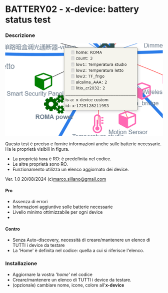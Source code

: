 # BATTERY02 - x-device: battery status test

### Descrizione
![](https://github.com/msillano/IoTwebUI/blob/main/pics/battery02.png?raw=true)

Questo test è preciso e fornire informazioni anche sulle batterie necessarie.<br>
Ha le proprietà visibili in figura.
- La proprietà `home` è RO: è predefinita nel codice.
- Le altre proprietà sono RO.
- Funzionamento utilizza un elenco aggiornato dei device.

Ver. 1.0 20/08/2024  (c)marco.sillano@gmail.com 

#### Pro
- Assenza di errori
- Informazioni aggiuntive solle batterie necessarie
- Livello minimo ottimizzabile per ogni device
- 
#### Contro
- Senza Auto-discovery, necessità di creare/mantenere un elenco di TUTTI i device da testare
- La 'Home' è definita nel codice: quella a cui si riferisce l'elenco.

### Installazione
- Aggiornare la vostra _'home'_ nel codice
- Creare/mantenere un elenco di TUTTI i device da testare.
- (opzionale) cambiare nome, icone, colore all'**x-device**

